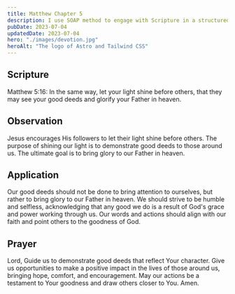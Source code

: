 ```yaml
---
title: Matthew Chapter 5
description: I use SOAP method to engage with Scripture in a structured and meaningful way, allowing it to guide my actions, and strengthen relationship with God.
pubDate: 2023-07-04
updatedDate: 2023-07-04
hero: "./images/devotion.jpg"
heroAlt: "The logo of Astro and Tailwind CSS"
---
```


## Scripture

  


Matthew 5:16: In the same way, let your light shine before others, that they may see your good deeds and glorify your Father in heaven.
  

## Observation

Jesus encourages His followers to let their light shine before others. The purpose of shining our light is to demonstrate good deeds to those around us. The ultimate goal is to bring glory to our Father in heaven.
  


## Application

Our good deeds should not be done to bring attention to ourselves, but rather to bring glory to our Father in heaven. We should strive to be humble and selfless, acknowledging that any good we do is a result of God's grace and power working through us. Our words and actions should align with our faith and point others to the goodness of God.



  

## Prayer

Lord, Guide us to demonstrate good deeds that reflect Your character. Give us opportunities to make a positive impact in the lives of those around us, bringing hope, comfort, and encouragement. May our actions be a testament to Your goodness and draw others closer to You. Amen.